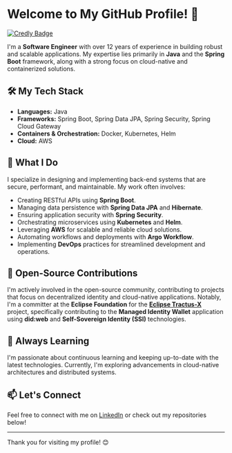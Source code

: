 # Welcome to My GitHub Profile! 👋

[![Credly Badge](https://images.credly.com/size/110x110/images/03205ada-b7e1-4e5b-bddf-15c5c29f9ddf/image.png)](https://www.credly.com/badges/142cfc25-0cd3-4899-acc8-e73a372c1875/public_url)


I'm a **Software Engineer** with over 12 years of experience in building robust and scalable applications. My expertise lies primarily in **Java** and the **Spring Boot** framework, along with a strong focus on cloud-native and containerized solutions.

## 🛠️ My Tech Stack

- **Languages:** Java
- **Frameworks:** Spring Boot, Spring Data JPA, Spring Security, Spring Cloud Gateway
- **Containers & Orchestration:** Docker, Kubernetes, Helm
- **Cloud:** AWS

## 🌟 What I Do

I specialize in designing and implementing back-end systems that are secure, performant, and maintainable. My work often involves:

- Creating RESTful APIs using **Spring Boot**.
- Managing data persistence with **Spring Data JPA** and **Hibernate**.
- Ensuring application security with **Spring Security**.
- Orchestrating microservices using **Kubernetes** and **Helm**.
- Leveraging **AWS** for scalable and reliable cloud solutions.
- Automating workflows and deployments with **Argo Workflow**.
- Implementing **DevOps** practices for streamlined development and operations.



## 🚀 Open-Source Contributions

I'm actively involved in the open-source community, contributing to projects that focus on decentralized identity and cloud-native applications.
Notably, I'm a committer at the **Eclipse Foundation** for the [**Eclipse Tractus-X**](https://eclipse-tractusx.github.io/) project, specifically contributing to the **Managed Identity Wallet** application using **did:web** and **Self-Sovereign Identity (SSI)** technologies.




## 🌱 Always Learning

I'm passionate about continuous learning and keeping up-to-date with the latest technologies. Currently, I'm exploring advancements in cloud-native architectures and distributed systems.

## 📫 Let's Connect

Feel free to connect with me on [LinkedIn](https://www.linkedin.com/in/nitinvavdiya/) or check out my repositories below!

---

Thank you for visiting my profile! 😊
